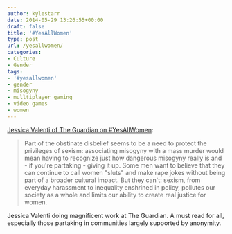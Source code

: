 ```yaml
---
author: kylestarr
date: 2014-05-29 13:26:55+00:00
draft: false
title: '#YesAllWomen'
type: post
url: /yesallwomen/
categories:
- Culture
- Gender
tags:
- '#yesallwomen'
- gender
- misogyny
- mulltiplayer gaming
- video games
- women
---
```


[Jessica Valenti of The Guardian on #YesAllWomen](http://www.theguardian.com/commentisfree/2014/may/28/yesallwomen-barage-sexism-elliot-rodger?CMP=ema_565):

> Part of the obstinate disbelief seems to be a need to protect the privileges of sexism: associating misogyny with a mass murder would mean having to recognize just how dangerous misogyny really is and - if you're partaking - giving it up. Some men want to believe that they can continue to call women "sluts" and make rape jokes without being part of a broader cultural impact. But they can't: sexism, from everyday harassment to inequality enshrined in policy, pollutes our society as a whole and limits our ability to create real justice for women.

Jessica Valenti doing magnificent work at The Guardian. A must read for all, especially those partaking in communities largely supported by anonymity.
